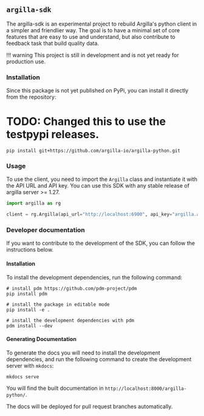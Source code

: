 ## `argilla-sdk`

The argilla-sdk is an experimental project to rebuild Argilla's python client in a simpler and friendlier way. The goal is to have a minimal set of core features that are easy to use and understand, but also contribute to feedback task that build quality data.

!!! warning
    This project is still in development and is not yet ready for production use.

### Installation

Since this package is not yet published on PyPi, you can install it directly from the repository:

# TODO: Changed this to use the testpypi releases.
```console
pip install git+https://github.com/argilla-io/argilla-python.git
```

### Usage

To use the client, you need to import the `Argilla` class and instantiate it with the API URL and API key. You can use this SDK with any stable release of argilla server >= 1.27.

```python
import argilla as rg

client = rg.Argilla(api_url="http://localhost:6900", api_key="argilla.apikey")
```

### Developer documentation

If you want to contribute to the development of the SDK, you can follow the instructions below.

#### Installation

To install the development dependencies, run the following command:

```console
# install pdm https://github.com/pdm-project/pdm
pip install pdm

# install the package in editable mode
pip install -e .

# install the development dependencies with pdm
pdm install --dev
```

#### Generating Documentation

To generate the docs you will need to install the development dependencies, and run the following command to create the development server with `mkdocs`:

```console
mkdocs serve
```

You will find the built documentation in `http://localhost:8000/argilla-python/`.

The docs will be deployed for pull request branches automatically.
